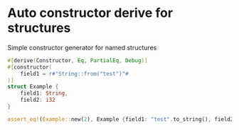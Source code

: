 # Auto constructor derive for structures

Simple constructor generator for named structures

```rust
#[derive(Constructor, Eq, PartialEq, Debug)]
#[constructor(
    field1 = r#"String::from("test")"#
)]
struct Example {
    field1: String,
    field2: i32
}

assert_eq!(Example::new(2), Example {field1: "test".to_string(), field2: 2});
```



